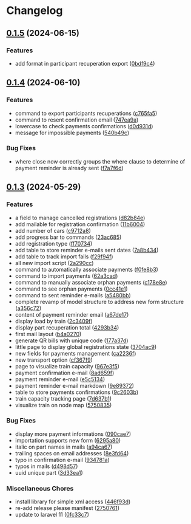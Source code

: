 # Changelog

## [0.1.5](https://github.com/fuzoh/cabri-auto/compare/v0.1.4...v0.1.5) (2024-06-15)


### Features

* add format in participant recuperation export ([0bdf9c4](https://github.com/fuzoh/cabri-auto/commit/0bdf9c423def41afeea5bfacbe00ab69bcdf245c))

## [0.1.4](https://github.com/fuzoh/cabri-auto/compare/v0.1.3...v0.1.4) (2024-06-10)


### Features

* command to export participants recuperations ([c765fa5](https://github.com/fuzoh/cabri-auto/commit/c765fa5a79509275ad247b5d0ea26ab43df6461c))
* command to resent confirmation email ([747ea9a](https://github.com/fuzoh/cabri-auto/commit/747ea9a75208060b8c6ba2099169634c8f488d05))
* lowercase to check payments confirmations ([d0d931d](https://github.com/fuzoh/cabri-auto/commit/d0d931dd8397dfad3ff0c067652f15a40efc3961))
* message for impossible payments ([540b49c](https://github.com/fuzoh/cabri-auto/commit/540b49c2710f4a080d552aacb9f5607d0f4443cc))


### Bug Fixes

* where close now correctly groups the where clause to determine of payment reminder is already sent ([f7a7f6d](https://github.com/fuzoh/cabri-auto/commit/f7a7f6d0ad19ca05cd65298d92b75e6282a33944))

## [0.1.3](https://github.com/fuzoh/cabri-auto/compare/v0.1.2...v0.1.3) (2024-05-29)


### Features

* a field to manage cancelled registrations ([d82b84e](https://github.com/fuzoh/cabri-auto/commit/d82b84ec94449d857b90f387e0926cc592aa2ead))
* add mailable for registration confirmation ([11b6004](https://github.com/fuzoh/cabri-auto/commit/11b60042b258b169c4c3c72eb5e022b8cbc14644))
* add number of cars ([c9712a8](https://github.com/fuzoh/cabri-auto/commit/c9712a89f2f08078ac2d76eb7a5aad77a89e0972))
* add progress bar to commands ([23ac685](https://github.com/fuzoh/cabri-auto/commit/23ac685802fdbb6a0e80d45c6bee85bddc7920b9))
* add registration type ([ff70734](https://github.com/fuzoh/cabri-auto/commit/ff70734e19e767da44fa90c2ad17c53ac2aeb5b9))
* add table to store reminder e-mails sent dates ([7a8b434](https://github.com/fuzoh/cabri-auto/commit/7a8b434bbdc4be9540bab6ee075607378802c9b8))
* add table to track import fails ([f29f94f](https://github.com/fuzoh/cabri-auto/commit/f29f94f16d4ea8f199c56219e27c0a809a476e48))
* all new import script ([2a290cc](https://github.com/fuzoh/cabri-auto/commit/2a290cc0c496b88973973659a0aee444646362fb))
* command to automatically associate payments ([f0fe8b3](https://github.com/fuzoh/cabri-auto/commit/f0fe8b3ac23359da21fcd5c22c5c663c9f083981))
* command to import payments ([62a3cad](https://github.com/fuzoh/cabri-auto/commit/62a3cadf10121e59fb3d5e392b775c33b030433f))
* command to manually associate orphan payments ([c178e8e](https://github.com/fuzoh/cabri-auto/commit/c178e8e8318e7f4f3662c97a1e8328464585a994))
* command to see orphan payments ([0cc41e1](https://github.com/fuzoh/cabri-auto/commit/0cc41e1219a1179dcbd145d4356e45bc4020024a))
* command to sent reminder e-mails ([a5480bb](https://github.com/fuzoh/cabri-auto/commit/a5480bbfe695c95b5f4e137850a533f302abc535))
* complete revamp of model structure to address new form structure ([a356c72](https://github.com/fuzoh/cabri-auto/commit/a356c72b1331007c120871b7327ba446941c9866))
* content of payment reminder email ([a67de17](https://github.com/fuzoh/cabri-auto/commit/a67de177dc3d129d2190abe5823c4daf723d0abf))
* display load by train ([2c3409f](https://github.com/fuzoh/cabri-auto/commit/2c3409ffbd80c3dcef307a332a627515b1d1d994))
* display part recuperation total ([4293b34](https://github.com/fuzoh/cabri-auto/commit/4293b34749dc42cd930f90eb68ce0405e8836b33))
* first mail layout ([b4a0270](https://github.com/fuzoh/cabri-auto/commit/b4a027080940daad8d10e0a6038fd54d76d1ada1))
* generate QR bills with unique code ([177a37d](https://github.com/fuzoh/cabri-auto/commit/177a37d092ce7a9450ecec8c375cccf24e2dd6e2))
* little page to display global registrations state ([3704ac9](https://github.com/fuzoh/cabri-auto/commit/3704ac985abf3991c8c432cf5346b05338f23d72))
* new fields for payments management ([ca2236f](https://github.com/fuzoh/cabri-auto/commit/ca2236f11d903dcc650065680e386c260e0d5529))
* new transport option ([cf367f9](https://github.com/fuzoh/cabri-auto/commit/cf367f937c5bce4ce3a22522f6a0062af858c5c4))
* page to visualize train capacity ([967e3f5](https://github.com/fuzoh/cabri-auto/commit/967e3f5dd573dd75bf0899d4e0828b9777c8785b))
* payment confirmation e-mail ([8ad659f](https://github.com/fuzoh/cabri-auto/commit/8ad659f11e61e0172a67ead2155eff48ffb1abf7))
* payment reminder e-mail ([e5c5134](https://github.com/fuzoh/cabri-auto/commit/e5c5134bab9e37b988f307285cb140924b683cf6))
* payment reminder e-mail markdown ([9e89372](https://github.com/fuzoh/cabri-auto/commit/9e893724dc5fa3950f78dc35e135141bd4a2b0a3))
* table to store payments confirmations ([9c2603b](https://github.com/fuzoh/cabri-auto/commit/9c2603bd142e95812c011476f260899d96578fa3))
* train capacity tracking page ([7d637b1](https://github.com/fuzoh/cabri-auto/commit/7d637b17cc689ddab75f70295403d13626b4a295))
* visualize train on node map ([5750835](https://github.com/fuzoh/cabri-auto/commit/575083557dd8c1ded6eb2aff664c4cffdfae0c34))


### Bug Fixes

* display more payment informations ([090cae7](https://github.com/fuzoh/cabri-auto/commit/090cae73ce57633ccec8b9d61683275553dc96a0))
* importation supports new form ([6295a80](https://github.com/fuzoh/cabri-auto/commit/6295a800c5d8fa99a6feb5a2d87f350f236e697d))
* italic on part names in mails ([a94ca67](https://github.com/fuzoh/cabri-auto/commit/a94ca679149a51d1e487b44be1d6f14851c4b79a))
* trailing spaces on email addresses ([8e3fd64](https://github.com/fuzoh/cabri-auto/commit/8e3fd64ccaca6049fb770929980f63f47ac39637))
* typo in confirmation e-mail ([934781a](https://github.com/fuzoh/cabri-auto/commit/934781a439737ed92e0de91d0bd6687e479679cd))
* typos in mails ([d498d57](https://github.com/fuzoh/cabri-auto/commit/d498d5767369c121b26955a7357ed1e595650e69))
* uuid unique part ([3d33ea1](https://github.com/fuzoh/cabri-auto/commit/3d33ea1fca3ea73e29c84a85bac5e46c40d25be4))


### Miscellaneous Chores

* install library for simple xml access ([446f93d](https://github.com/fuzoh/cabri-auto/commit/446f93de86513f8f9bbf302c65c9f369f2a23f6d))
* re-add release please manifest ([2750761](https://github.com/fuzoh/cabri-auto/commit/27507611ee061f26c6e4a39bb5390d185af054db))
* update to laravel 11 ([0fc33c7](https://github.com/fuzoh/cabri-auto/commit/0fc33c78d6404486262db4e63d93a7b9e0036319))
